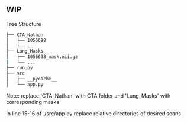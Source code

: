 ## WIP

Tree Structure
```bash
├── CTA_Nathan
│   ├── 1056698
│   └── ...
├── Lung_Masks
│   ├── 1056698_mask.nii.gz
|   └── ...
├── run.py
├── src
│   ├── __pycache__
│   └── app.py
```

Note: replace 'CTA_Nathan' with CTA folder and 'Lung_Masks' with corresponding masks

In line 15-16 of ./src/app.py replace relative directories of desired scans